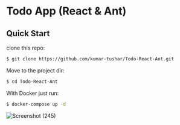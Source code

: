 # Todo App (React & Ant)


## Quick Start

clone this repo:

```sh
$ git clone https://github.com/kumar-tushar/Todo-React-Ant.git
```

Move to the project dir:

```sh
$ cd Todo-React-Ant
```

With Docker just run:

```sh
$ docker-compose up -d
```

![Screenshot (245)](https://user-images.githubusercontent.com/56949668/230139759-4a5a34da-fd06-46d7-aeae-7707184561f8.png)
